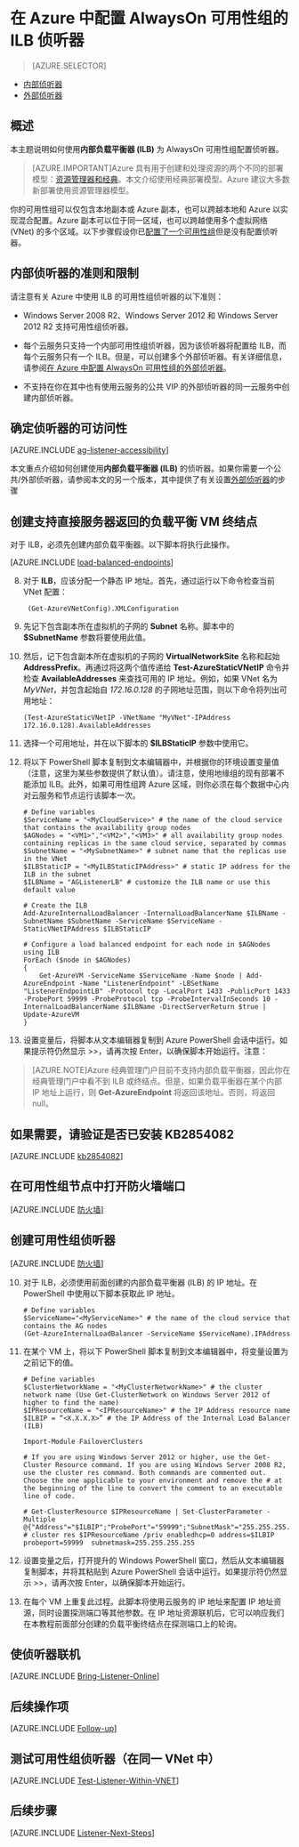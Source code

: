 <properties 
	pageTitle="为 AlwaysOn 可用性组配置 ILB 侦听器 | Azure"
	description="本教程使用通过经典部署模型创建的资源，并使用内部负载平衡器 (ILB) 在 Azure 中创建 AlwaysOn 可用性组侦听器。"
	services="virtual-machines"
	documentationCenter="na"
	authors="rothja"
	manager="jeffreyg"
	editor="monicar" 
	tags="azure-service-management"/>
<tags 
	ms.service="virtual-machines-windows"
	ms.date="05/08/2016"
	wacn.date="06/29/2016" />

# 在 Azure 中配置 AlwaysOn 可用性组的 ILB 侦听器

> [AZURE.SELECTOR]
- [内部侦听器](/documentation/articles/virtual-machines-windows-classic-ps-sql-int-listener/)
- [外部侦听器](/documentation/articles/virtual-machines-windows-classic-ps-sql-ext-listener/)

## 概述

本主题说明如何使用**内部负载平衡器 (ILB)** 为 AlwaysOn 可用性组配置侦听器。

> [AZURE.IMPORTANT]Azure 具有用于创建和处理资源的两个不同的部署模型：[资源管理器和经典](/documentation/articles/resource-manager-deployment-model/)。本文介绍使用经典部署模型。Azure 建议大多数新部署使用资源管理器模型。

你的可用性组可以仅包含本地副本或 Azure 副本，也可以跨越本地和 Azure 以实现混合配置。Azure 副本可以位于同一区域，也可以跨越使用多个虚拟网络 (VNet) 的多个区域。以下步骤假设你已[配置了一个可用性组](/documentation/articles/virtual-machines-windows-classic-portal-sql-alwayson-availability-groups/)但是没有配置侦听器。

## 内部侦听器的准则和限制
请注意有关 Azure 中使用 ILB 的可用性组侦听器的以下准则：

- Windows Server 2008 R2、Windows Server 2012 和 Windows Server 2012 R2 支持可用性组侦听器。

- 每个云服务只支持一个内部可用性组侦听器，因为该侦听器将配置给 ILB，而每个云服务只有一个 ILB。但是，可以创建多个外部侦听器。有关详细信息，请参阅[在 Azure 中配置 AlwaysOn 可用性组的外部侦听器](/documentation/articles/virtual-machines-windows-classic-ps-sql-ext-listener/)。

- 不支持在你在其中也有使用云服务的公共 VIP 的外部侦听器的同一云服务中创建内部侦听器。

## 确定侦听器的可访问性

[AZURE.INCLUDE [ag-listener-accessibility](../includes/virtual-machines-ag-listener-determine-accessibility.md)]

本文重点介绍如何创建使用**内部负载平衡器 (ILB)** 的侦听器。如果你需要一个公共/外部侦听器，请参阅本文的另一个版本，其中提供了有关设置[外部侦听器](/documentation/articles/virtual-machines-windows-classic-ps-sql-ext-listener/)的步骤

## 创建支持直接服务器返回的负载平衡 VM 终结点

对于 ILB，必须先创建内部负载平衡器。以下脚本将执行此操作。

[AZURE.INCLUDE [load-balanced-endpoints](../includes/virtual-machines-ag-listener-load-balanced-endpoints.md)]

8. 对于 **ILB**，应该分配一个静态 IP 地址。首先，通过运行以下命令检查当前 VNet 配置：

		(Get-AzureVNetConfig).XMLConfiguration

9. 先记下包含副本所在虚拟机的子网的 **Subnet** 名称。脚本中的 **$SubnetName** 参数将要使用此值。

10. 然后，记下包含副本所在虚拟机的子网的 **VirtualNetworkSite** 名称和起始 **AddressPrefix**。再通过将这两个值传递给 **Test-AzureStaticVNetIP** 命令并检查 **AvailableAddresses** 来查找可用的 IP 地址。例如，如果 VNet 名为 *MyVNet*，并包含起始自 *172.16.0.128* 的子网地址范围，则以下命令将列出可用地址：

		(Test-AzureStaticVNetIP -VNetName "MyVNet"-IPAddress 172.16.0.128).AvailableAddresses

11. 选择一个可用地址，并在以下脚本的 **$ILBStaticIP** 参数中使用它。

12. 将以下 PowerShell 脚本复制到文本编辑器中，并根据你的环境设置变量值（注意，这里为某些参数提供了默认值）。请注意，使用地缘组的现有部署不能添加 ILB。<!--有关 ILB 要求的详细信息，请参阅[内部负载平衡器](/documentation/articles/load-balancer-internal-overview/)。-->此外，如果可用性组跨 Azure 区域，则你必须在每个数据中心内对云服务和节点运行该脚本一次。

		# Define variables
		$ServiceName = "<MyCloudService>" # the name of the cloud service that contains the availability group nodes
		$AGNodes = "<VM1>","<VM2>","<VM3>" # all availability group nodes containing replicas in the same cloud service, separated by commas
		$SubnetName = "<MySubnetName>" # subnet name that the replicas use in the VNet
		$ILBStaticIP = "<MyILBStaticIPAddress>" # static IP address for the ILB in the subnet
		$ILBName = "AGListenerLB" # customize the ILB name or use this default value
		
		# Create the ILB
		Add-AzureInternalLoadBalancer -InternalLoadBalancerName $ILBName -SubnetName $SubnetName -ServiceName $ServiceName -StaticVNetIPAddress $ILBStaticIP
		
		# Configure a load balanced endpoint for each node in $AGNodes using ILB
		ForEach ($node in $AGNodes)
		{
			Get-AzureVM -ServiceName $ServiceName -Name $node | Add-AzureEndpoint -Name "ListenerEndpoint" -LBSetName "ListenerEndpointLB" -Protocol tcp -LocalPort 1433 -PublicPort 1433 -ProbePort 59999 -ProbeProtocol tcp -ProbeIntervalInSeconds 10 -InternalLoadBalancerName $ILBName -DirectServerReturn $true | Update-AzureVM 
		}

13. 设置变量后，将脚本从文本编辑器复制到 Azure PowerShell 会话中运行。如果提示符仍然显示 >>，请再次按 Enter，以确保脚本开始运行。注意：

>[AZURE.NOTE]Azure 经典管理门户目前不支持内部负载平衡器，因此你在经典管理门户中看不到 ILB 或终结点。但是，如果负载平衡器在某个内部 IP 地址上运行，则 **Get-AzureEndpoint** 将返回该地址。否则，将返回 null。

## 如果需要，请验证是否已安装 KB2854082

[AZURE.INCLUDE [kb2854082](../includes/virtual-machines-ag-listener-kb2854082.md)]

## 在可用性组节点中打开防火墙端口

[AZURE.INCLUDE [防火墙](../includes/virtual-machines-ag-listener-open-firewall.md)]

## 创建可用性组侦听器

[AZURE.INCLUDE [防火墙](../includes/virtual-machines-ag-listener-create-listener.md)]

10. 对于 ILB，必须使用前面创建的内部负载平衡器 (ILB) 的 IP 地址。在 PowerShell 中使用以下脚本获取此 IP 地址。

		# Define variables
		$ServiceName="<MyServiceName>" # the name of the cloud service that contains the AG nodes
		(Get-AzureInternalLoadBalancer -ServiceName $ServiceName).IPAddress

11. 在某个 VM 上，将以下 PowerShell 脚本复制到文本编辑器中，将变量设置为之前记下的值。

		# Define variables
		$ClusterNetworkName = "<MyClusterNetworkName>" # the cluster network name (Use Get-ClusterNetwork on Windows Server 2012 of higher to find the name)
		$IPResourceName = "<IPResourceName>" # the IP Address resource name 
		$ILBIP = “<X.X.X.X>” # the IP Address of the Internal Load Balancer (ILB)
		
		Import-Module FailoverClusters
		
		# If you are using Windows Server 2012 or higher, use the Get-Cluster Resource command. If you are using Windows Server 2008 R2, use the cluster res command. Both commands are commented out. Choose the one applicable to your environment and remove the # at the beginning of the line to convert the comment to an executable line of code. 
		
		# Get-ClusterResource $IPResourceName | Set-ClusterParameter -Multiple @{"Address"="$ILBIP";"ProbePort"="59999";"SubnetMask"="255.255.255.255";"Network"="$ClusterNetworkName";"EnableDhcp"=0}
		# cluster res $IPResourceName /priv enabledhcp=0 address=$ILBIP probeport=59999  subnetmask=255.255.255.255

12. 设置变量之后，打开提升的 Windows PowerShell 窗口，然后从文本编辑器复制脚本，并将其粘贴到 Azure PowerShell 会话中运行。如果提示符仍然显示 >>，请再次按 Enter，以确保脚本开始运行。

13. 在每个 VM 上重复此过程。此脚本将使用云服务的 IP 地址来配置 IP 地址资源，同时设置探测端口等其他参数。在 IP 地址资源联机后，它可以响应我们在本教程前面部分创建的负载平衡终结点在探测端口上的轮询。

## 使侦听器联机

[AZURE.INCLUDE [Bring-Listener-Online](../includes/virtual-machines-ag-listener-bring-online.md)]

## 后续操作项

[AZURE.INCLUDE [Follow-up](../includes/virtual-machines-ag-listener-follow-up.md)]

## 测试可用性组侦听器（在同一 VNet 中）

[AZURE.INCLUDE [Test-Listener-Within-VNET](../includes/virtual-machines-ag-listener-test.md)]

## 后续步骤

[AZURE.INCLUDE [Listener-Next-Steps](../includes/virtual-machines-ag-listener-next-steps.md)]

<!---HONumber=Mooncake_1221_2015-->